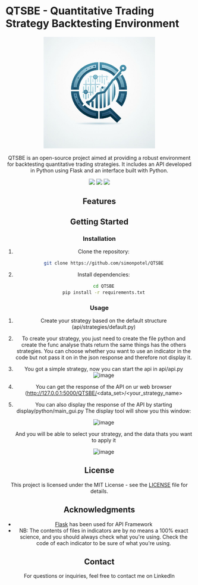 
# QTSBE - Quantitative Trading Strategy Backtesting Environment
<center>
<img src="https://github.com/simonpotel/QTSBE/blob/fc7ea8ee1a2a42df1053bb05d77e8a288abc1411/files/logo.jpg" width="300" height="300">

QTSBE is an open-source project aimed at providing a robust environment for backtesting quantitative trading strategies. It includes an API developed in Python using Flask and an interface built with Python.

  <img src="https://img.shields.io/badge/Python-FFD43B?style=for-the-badge&logo=python&logoColor=blue"> 

  <img src="https://img.shields.io/badge/Blockchain.com-121D33?logo=blockchaindotcom&logoColor=fff&style=for-the-badge"> 
  
  <img src="https://img.shields.io/badge/Raspberry%20Pi-A22846?style=for-the-badge&logo=Raspberry%20Pi&logoColor=white"> 
    

## Features

## Getting Started

### Installation

1. Clone the repository:

   ```bash
   git clone https://github.com/simonpotel/QTSBE
   ```

2. Install dependencies:

   ```bash
   cd QTSBE
   pip install -r requirements.txt
   ```

### Usage

1. Create your strategy based on the default structure (api/strategies/default.py)
2. To create your strategy, you just need to create the file python and create the func analyse thats return the same things has the others strategies. You can choose whether you want to use an indicator in the code but not pass it on in the json response and therefore not display it.
3. You got a simple strategy, now you can start the api in api/api.py
  ![image](https://github.com/simonpotel/QTSBE/assets/155122848/c276e11b-043b-4d45-a58c-a0d776ac9da2)
4. You can get the response of the API on ur web browser (http://127.0.0.1:5000/QTSBE/<data_set>/<your_strategy_name>
5. You can also display the response of the API by starting display/python/main_gui.py
   The display tool will show you this window:
   
   ![image](https://github.com/simonpotel/QTSBE/assets/155122848/e8d91944-8b22-4b24-9c46-1b400a6f0ac1)
   
   And you will be able to select your strategy, and the data thats you want to apply it
   
   ![image](https://github.com/simonpotel/QTSBE/assets/155122848/7dff0f51-fa19-45c7-96dc-3176bc725175)

## License

This project is licensed under the MIT License - see the [LICENSE](LICENSE) file for details.

## Acknowledgments

- [Flask](https://flask.palletsprojects.com/) has been used for API Framework
- NB: The contents of files in indicators are by no means a 100% exact science, and you should always check what you're using.
Check the code of each indicator to be sure of what you're using.

## Contact

For questions or inquiries, feel free to contact me on LinkedIn

</center>
